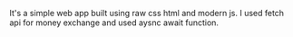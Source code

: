 It's a simple web app built using raw css html and modern js. I used fetch api for money exchange and used aysnc await function.
